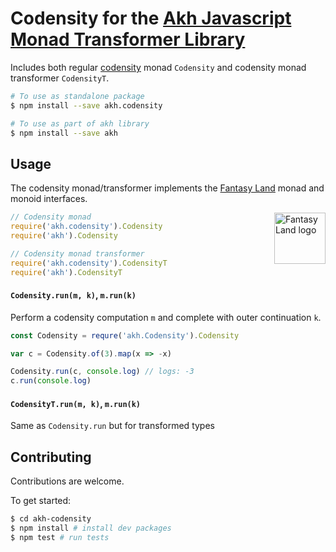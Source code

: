 # Codensity for the [Akh  Javascript Monad Transformer Library](https://github.com/mattbierner/akh)

Includes both regular [codensity][] monad `Codensity` and codensity monad transformer `CodensityT`.

```bash
# To use as standalone package
$ npm install --save akh.codensity

# To use as part of akh library
$ npm install --save akh
```

## Usage
The codensity monad/transformer implements the [Fantasy Land][fl] monad and monoid interfaces. 

<a href="https://github.com/fantasyland/fantasy-land">
    <img src="https://raw.github.com/fantasyland/fantasy-land/master/logo.png" align="right" width="82px" height="82px" alt="Fantasy Land logo" />
</a>

```js
// Codensity monad
require('akh.codensity').Codensity
require('akh').Codensity

// Codensity monad transformer
require('akh.codensity').CodensityT
require('akh').CodensityT
```

#### `Codensity.run(m, k)`, `m.run(k)`
Perform a codensity computation `m` and complete with outer continuation `k`.

```js
const Codensity = requre('akh.Codensity').Codensity

var c = Codensity.of(3).map(x => -x)

Codensity.run(c, console.log) // logs: -3
c.run(console.log)
```

#### `CodensityT.run(m, k)`, `m.run(k)`
Same as `Codensity.run` but for transformed types


## Contributing
Contributions are welcome.

To get started:

```bash
$ cd akh-codensity
$ npm install # install dev packages
$ npm test # run tests
```



[codensity]: http://www.maths.ed.ac.uk/~tl/sydney/sydney_talk.pdf
[fl]: https://github.com/fantasyland/fantasy-land
